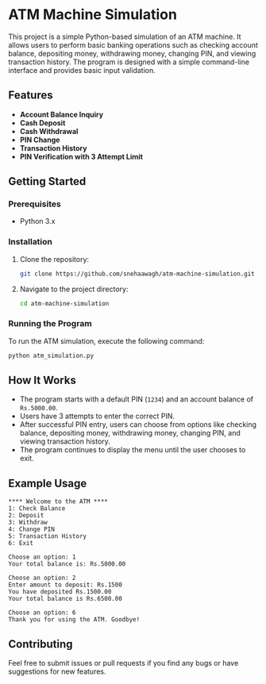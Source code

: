 # ATM Machine Simulation

This project is a simple Python-based simulation of an ATM machine. It allows users to perform basic banking operations such as checking account balance, depositing money, withdrawing money, changing PIN, and viewing transaction history. The program is designed with a simple command-line interface and provides basic input validation.

## Features

- **Account Balance Inquiry**
- **Cash Deposit**
- **Cash Withdrawal**
- **PIN Change**
- **Transaction History**
- **PIN Verification with 3 Attempt Limit**

## Getting Started

### Prerequisites

- Python 3.x

### Installation

1. Clone the repository:
    ```bash
    git clone https://github.com/snehaawagh/atm-machine-simulation.git
    ```
2. Navigate to the project directory:
    ```bash
    cd atm-machine-simulation
    ```

### Running the Program

To run the ATM simulation, execute the following command:

```bash
python atm_simulation.py
```

## How It Works

- The program starts with a default PIN (`1234`) and an account balance of `Rs.5000.00`.
- Users have 3 attempts to enter the correct PIN.
- After successful PIN entry, users can choose from options like checking balance, depositing money, withdrawing money, changing PIN, and viewing transaction history.
- The program continues to display the menu until the user chooses to exit.

## Example Usage

```plaintext
**** Welcome to the ATM ****
1: Check Balance
2: Deposit
3: Withdraw
4: Change PIN
5: Transaction History
6: Exit

Choose an option: 1
Your total balance is: Rs.5000.00

Choose an option: 2
Enter amount to deposit: Rs.1500
You have deposited Rs.1500.00
Your total balance is Rs.6500.00

Choose an option: 6
Thank you for using the ATM. Goodbye!
```
## Contributing
Feel free to submit issues or pull requests if you find any bugs or have suggestions for new features.

